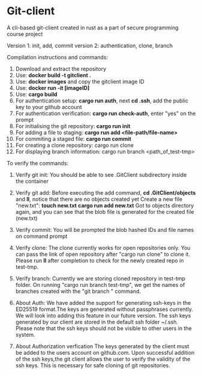 # Git-client
A cli-based git-client created in rust as a part of secure programming course project

Version 1: init, add, commit
version 2: authentication, clone, branch

Compilation instructions and commands:
1) Download and extract the repository
2) Use: **docker build -t gitclient .**
3) Use: **docker images** and copy the gitclient image ID
4) Use: **docker run -it [imageID]**
5) Use: **cargo build**
6) For authentication setup: **cargo run auth**, next **cd .ssh**, add the public key to your github account
7) For authentication verification: **cargo run check-auth**, enter "yes" on the prompt
8) For initialising the git repository: **cargo run init**
9) For adding a file to staging: **cargo run add <file-path/file-name>**
10) For commiting a staged file: **cargo run commit**
11) For creating a clone repository: cargo run clone <git-repo-url>
12) For displaying branch information: cargo run branch <path_of_test-tmp>
  
To verify the commands:
1) Verify git init:
You should be able to see .GitClient subdirectory inside the container

2) Verify git add:
Before executing the add command, **cd .GitClient/objects** and **ll**, notice that there are no objects created yet
Create a new file "new.txt": **touch new.txt**
**cargo run add new.txt**
Got to objects directory again, and you can see that the blob file is generated for the created file (new.txt)

3) Verify commit:
You will be prompted the blob hashed IDs and file names on command prompt

4) Verify clone:
The clone currently works for open repositories only. You can pass the link of open repository after "cargo run clone" to clone it. Please run **ll** after completion to check for the newly created repo in test-tmp.
  
5) Verify branch:
Currently we are storing cloned repository in test-tmp folder. On running "cargo run branch test-tmp", we get the names of branches created with the "git branch <new-branch-name>" command.
  
6) About Auth:
We have added the support for generating ssh-keys in the ED25519 format.The keys are generated without passphrases currently. We will look into adding this feature in our future version. The ssh keys generated by our client are stored in the default ssh folder ~/.ssh. Please note that the ssh keys should not be visible to other users in the system.

7) About Authorization verfication
The keys generated by the client must be added to the users account on github.com. Upon successful addition of the ssh keys,the git client allows the user to verify the validity of the ssh keys. This is necessary for safe cloning of git repositories.
